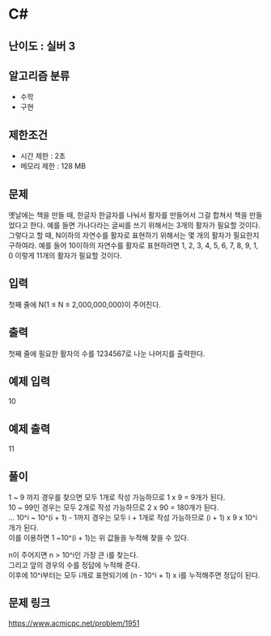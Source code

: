 # C#

## 난이도 : 실버 3

## 알고리즘 분류
  - 수학
  - 구현

## 제한조건
  - 시간 제한 : 2초
  - 메모리 제한 : 128 MB

## 문제
옛날에는 책을 만들 때, 한글자 한글자를 나눠서 활자를 만들어서 그걸 합쳐서 책을 만들었다고 한다. 예를 들면 가나다라는 글씨를 쓰기 위해서는 3개의 활자가 필요할 것이다. 그렇다고 할 때, N이하의 자연수를 활자로 표현하기 위해서는 몇 개의 활자가 필요한지 구하여라.  예를 들어 10이하의 자연수를 활자로 표현하려면 1, 2, 3, 4, 5, 6, 7, 8, 9, 1, 0 이렇게 11개의 활자가 필요할 것이다.<br/>


## 입력
첫째 줄에 N(1 ≤ N ≤ 2,000,000,000)이 주어진다.<br/>


## 출력
첫째 줄에 필요한 활자의 수를 1234567로 나눈 나머지를 출력한다.<br/>


## 예제 입력
10<br/>

## 예제 출력
11<br/>


## 풀이
1 ~ 9 까지 경우를 찾으면 모두 1개로 작성 가능하므로 1 x 9 = 9개가 된다.<br/>
10 ~ 99인 경우는 모두 2개로 작성 가능하므로 2 x 90 = 180개가 된다.<br/>
... 10^i ~ 10^(i + 1) - 1까지 경우는 모두 i + 1개로 작성 가능하므로 (i + 1) x 9 x 10^i개가 된다.<br/>
이를 이용하면 1 ~10^(i + 1)는 위 값들을 누적해 찾을 수 있다.<br/>


n이 주어지면 n > 10^i인 가장 큰 i를 찾는다.<br/>
그리고 앞의 경우의 수를 정답에 누적해 준다.<br/>
이후에 10^i부터는 모두 i개로 표현되기에 (n - 10^i + 1) x i를 누적해주면 정답이 된다.<br/>


## 문제 링크
https://www.acmicpc.net/problem/1951